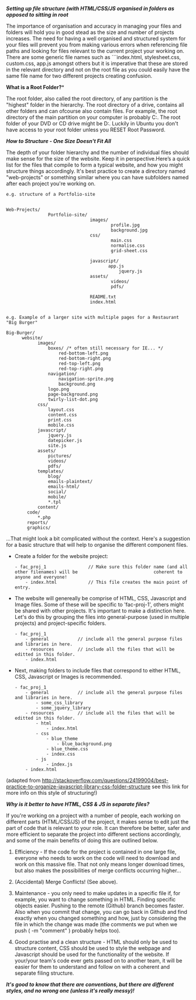 ***Setting up file structure (with HTML/CSS/JS organised in folders as opposed to sitting in root***

The importance of organisation and accuracy in managing your files and folders will hold you in good stead as the size and number of projects increases. The need for having a well organised and structured system for your files will prevent you from making various errors when referencing file paths and looking for files relevant to the current project your working on. There are some generic file names such as ```index.html, stylesheet.css, custom.css, app.js amongst others but it is imperative that these are stored in the relevant directory and not on the root file as you could easily have the same file name for two different projects creating confusion.

**What is a Root Folder?***

The root folder, also called the root directory, of any partition is the "highest" folder in the hierarchy.
The root directory of a drive, contains all other folders and can ofcourse also contain files.
For example, the root directory of the main partition on your computer is probably C:\. The root folder of your DVD or CD drive might be D:\. Luckily in Ubuntu you don't have access to your root folder unless you RESET Root Password.

***How to Structure - One Size Doesn't Fit All***

The depth of your folder hierarchy and the number of individual files should make sense for the size of the website. Keep it in perspective.Here’s a quick list for the files that compile to form a typical website, and how you might structure things accordingly. It's best practice to create a directory named "web-projects" or something similar where you can have subfolders named after each project you're working on. 

```
e.g. structure of a Portfolio-site


Web-Projects/
				Portfolio-site/
				                images/
					            		profile.jpg
					            		background.jpg
					            css/
					            		main.css
					            		normalise.css
					            		grid-sheet.css

					            javascript/
						           	   app.js
					            		   jquery.js
					            assets/
					            		videos/
			                			pdfs/
								
								README.txt
								index.html	    						
								       

e.g. Example of a larger site with multiple pages for a Restaurant "Big Burger"				  

Big-Burger/
	  website/
            images/
                boxes/ /* often still necessary for IE... */
                    red-bottom-left.png
                    red-bottom-right.png
                    red-top-left.png
                    red-top-right.png
                navigation/
                    navigation-sprite.png
                    background.png
                logo.png
                page-background.png
                twirly-list-dot.png
            css/
                layout.css
                content.css
                print.css
                mobile.css
            javascript/
                jquery.js
                datepicker.js
                site.js
            assets/
                pictures/
                videos/
                pdfs/
            templates/
                blog/
                emails-plaintext/
                emails-html/
                social/
                mobile/
                *.tpl
            content/
        code/
            *.php
        reports/
        graphics/
```

...That might look a bit complicated without the context. Here's a suggestion for a basic structure that will help to organise the different component files.

- Create a folder for the website project:

	```
	- fac_proj_1				// Make sure this folder name (and all other filenames) will be 							coherent to anyone and everyone! 
		- index.html			// This file creates the main point of entry. 
	```

- The website will genereally be comprise of HTML, CSS, Javascript and Image files. Some of these will be specific to 'fac-proj-1', others might be shared with other projects. It's important to make a distinction here. Let's do this by grouping the files into general-purpose (used in multiple projects) and project-specific folders.

	```
	- fac_proj_1
	  	- general			// include all the general purpose files and libraries in here.
	  	- resources			// include all the files that will be editted in this folder.
		- index.html			
	```

- Next, making folders to include files that correspond to either HTML, CSS, Javascript or Images is recommended.

	```
	- fac_proj_1
	  	- general			// include all the general purpose files and libraries in here.
			- some_css_library
			- some_jquery_library		  	
		- resources			// include all the files that will be editted in this folder.
			- html
				- index.html
			- css
				- blue_theme
					- blue_background.png
				- blue_theme.css				
				- index.css
			- js
				- index.js		
		- index.html			
	```

(adapted from http://stackoverflow.com/questions/24199004/best-practice-to-organize-javascript-library-css-folder-structure see this link for more info on this style of structuring!)

***Why is it better to have HTML, CSS & JS in separate files?***

If you're working on a project with a number of people, each working on different parts (HTML/CSS/JS) of the project, it makes sense to edit just the part of code that is relevant to your role. It can therefore be better, safer and more efficient to separate the project into different sections accordingly, and some of the main benefits of doing this are outlined below.

1) Efficiency - If the code for the project is contained in one large file, everyone who needs to work on the code will need to download and work on this massive file. That not only means longer download times, but also makes the possibilities of merge conflicts occurring higher...

2) (Accidental) Merge Conflicts! (See above).

3) Maintenance - you only need to make updates in a specific file if, for example, you want to change something in HTML. Finding specific objects easier. Pushing to the remote (Github) branch becomes faster. Also when you commit that change, you can go back in Github and find exactly when you changed something and how, just by considering the file in which the change was made (the comments we put when we push ( -m "comment" ) probably helps too). 

4) Good practise and a clean structure - HTML should only be used to structure content, CSS should be used to style the webpage and Javascript should be used for the functionality of the website. If your/your team's code ever gets passed on to another team, it will be easier for them to understand and follow on with a coherent and separate filing structure.

***It's good to know that there are conventions, but there are different styles, and no wrong one (unless it's really messy)!***
